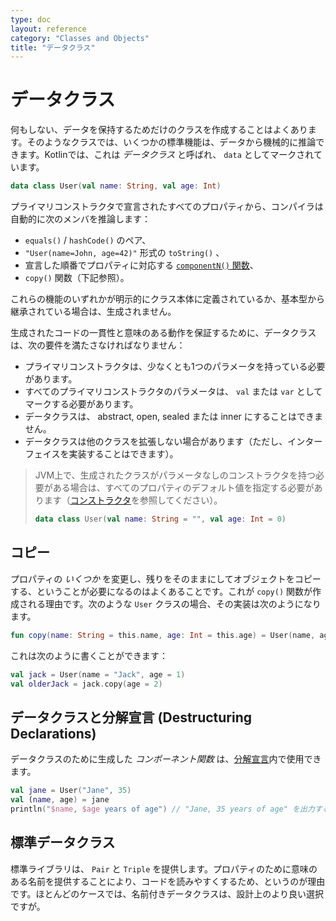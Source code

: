 ```yaml
---
type: doc
layout: reference
category: "Classes and Objects"
title: "データクラス"
---
```


<!--original
---
type: doc
layout: reference
category: "Classes and Objects"
title: "Data Classes"
---
-->

# データクラス

<!--original
# Data Classes
-->

何もしない、データを保持するためだけのクラスを作成することはよくあります。そのようなクラスでは、いくつかの標準機能は、データから機械的に推論できます。Kotlinでは、これは _データクラス_ と呼ばれ、 `data` としてマークされています。

<!--original
We frequently create a class to do nothing but hold data. In such a class some standard functionality is often mechanically
derivable from the data. In Kotlin, this is called a _data class_ and is marked as `data`:
-->
 
``` kotlin
data class User(val name: String, val age: Int)
```

<!--original
``` kotlin
data class User(val name: String, val age: Int)
```
-->

プライマリコンストラクタで宣言されたすべてのプロパティから、コンパイラは自動的に次のメンバを推論します：

<!--original
The compiler automatically derives the following members from all properties declared in the primary constructor:
-->
  
  * `equals()` / `hashCode()` のペア、
  * `"User(name=John, age=42)"` 形式の `toString()` 、
  * 宣言した順番でプロパティに対応する [`componentN()` 関数](multi-declarations.html)、
  * `copy()` 関数（下記参照）。

<!--original
  * `equals()`/`hashCode()` pair, 
  * `toString()` of the form `"User(name=John, age=42)"`,
  * [`componentN()` functions](multi-declarations.html) corresponding to the properties in their order of declaration,
  * `copy()` function (see below).
-->
  
これらの機能のいずれかが明示的にクラス本体に定義されているか、基本型から継承されている場合は、生成されません。

<!--original
If any of these functions is explicitly defined in the class body or inherited from the base types, it will not be generated.
-->

生成されたコードの一貫性と意味のある動作を保証するために、データクラスは、次の要件を満たさなければなりません：

<!--original
To ensure consistency and meaningful behavior of the generated code, data classes have to fulfil the following requirements:
-->

  * プライマリコンストラクタは、少なくとも1つのパラメータを持っている必要があります。
  * すべてのプライマリコンストラクタのパラメータは、 `val` または `var` としてマークする必要があります。
  * データクラスは、 abstract, open, sealed または inner にすることはできません。
  * データクラスは他のクラスを拡張しない場合があります（ただし、インターフェイスを実装することはできます）。

<!--original
  * The primary constructor needs to have at least one parameter;
  * All primary constructor parameters need to be marked as `val` or `var`;
  * Data classes cannot be abstract, open, sealed or inner;
  * Data classes may not extend other classes (but may implement interfaces).
-->
  
> JVM上で、生成されたクラスがパラメータなしのコンストラクタを持つ必要がある場合は、すべてのプロパティのデフォルト値を指定する必要があります（[コンストラクタ](classes.html#constructors)を参照してください）。
>
> ``` kotlin
> data class User(val name: String = "", val age: Int = 0)
> ```

<!--original
> On the JVM, if the generated class needs to have a parameterless constructor, default values for all properties have to be specified
> (see [Constructors](classes.html#constructors)).
>
> ``` kotlin
> data class User(val name: String = "", val age: Int = 0)
> ```
-->

## コピー

<!--original
## Copying
-->
  
プロパティの _いくつか_ を変更し、残りをそのままにしてオブジェクトをコピーする、ということが必要になるのはよくあることです。これが `copy()` 関数が作成される理由です。次のような `User` クラスの場合、その実装は次のようになります。

<!--original
It's often the case that we need to copy an object altering _some_ of its properties, but keeping the rest unchanged. 
This is what `copy()` function is generated for. For the `User` class above, its implementation would be as follows:
-->

``` kotlin
fun copy(name: String = this.name, age: Int = this.age) = User(name, age)     
```     

<!--original
``` kotlin
fun copy(name: String = this.name, age: Int = this.age) = User(name, age)     
```     
-->

これは次のように書くことができます：

<!--original
This allows us to write
-->

``` kotlin
val jack = User(name = "Jack", age = 1)
val olderJack = jack.copy(age = 2)
```

<!--original
``` kotlin
val jack = User(name = "Jack", age = 1)
val olderJack = jack.copy(age = 2)
```
-->

## データクラスと分解宣言 (Destructuring Declarations)

<!--original
## Data Classes and Destructuring Declarations
-->

データクラスのために生成した _コンポーネント関数_ は、[分解宣言](multi-declarations.html)内で使用できます。

<!--original
_Component functions_ generated for data classes enable their use in [destructuring declarations](multi-declarations.html):
-->

``` kotlin
val jane = User("Jane", 35) 
val (name, age) = jane
println("$name, $age years of age") // "Jane, 35 years of age" を出力する
```

<!--original
``` kotlin
val jane = User("Jane", 35) 
val (name, age) = jane
println("$name, $age years of age") // prints "Jane, 35 years of age"
```
-->

## 標準データクラス

<!--original
## Standard Data Classes
-->

標準ライブラリは、 `Pair` と `Triple` を提供します。プロパティのために意味のある名前を提供することにより、コードを読みやすくするため、というのが理由です。ほとんどのケースでは、名前付きデータクラスは、設計上のより良い選択ですが。

<!--original
The standard library provides `Pair` and `Triple`. In most cases, though, named data classes are a better design choice, 
because they make the code more readable by providing meaningful names for properties.
-->

<script src="http://code.jquery.com/jquery-1.11.0.min.js"></script>
<script>
$(function() {
  $("*").contents().filter(function() {
    return this.nodeType==8 && this.nodeValue.match(/^original/);
  }).each(function(i, e) {
    var tooltips = e.nodeValue.replace(/^original *[\n\r]|[\n\r]$/g, '');
    $(this).prev().attr('title', tooltips);
  });
});
</script>
